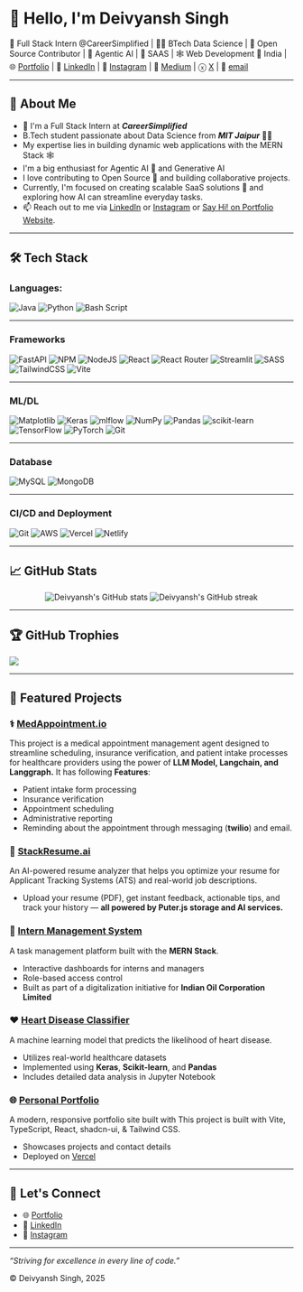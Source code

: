 # 👋 Hello, I'm Deivyansh Singh

💼 Full Stack Intern @CareerSimplified | 🧑‍💻 BTech Data Science | 🧬 Open Source Contributor | 🤖 Agentic AI | 🫆 SAAS | 🕸️ Web Development 
📍 India | 🌐 [Portfolio](https://deivyansh.vercel.app/) | 💼 [LinkedIn](https://www.linkedin.com/in/deivyansh-singh) | 📸 [Instagram](https://instagram.com/singhdeivyansh) | 📝 [Medium](https://medium.com/@deivyanshs) | ⓧ [X](https://x.com/singhdeivyansh) | 📩 [email](mailto:work.deivyansh@gmail.com) 

---

## 🧠 About Me
- 👋 I'm a Full Stack Intern at ***CareerSimplified***
- B.Tech student passionate about Data Science from ***MIT Jaipur*** 🧑‍💻
- My expertise lies in building dynamic web applications with the MERN Stack 🕸️
- I'm a big enthusiast for Agentic AI 🤖 and Generative AI
- I love contributing to Open Source 🧬 and building collaborative projects.
- Currently, I'm focused on creating scalable SaaS solutions 🫆 and exploring how AI can streamline everyday tasks.
- 📫 Reach out to me via [LinkedIn](https://www.linkedin.com/in/deivyansh-singh) or [Instagram](https://www.instagram.com/singhdeivyansh) or [Say Hi! on Portfolio Website](https://deivyansh.vercel.app/).

---

## 🛠️ Tech Stack

### Languages: 
![Java](https://img.shields.io/badge/java-%23ED8B00.svg?style=for-the-badge&logo=openjdk&logoColor=white) 
![Python](https://img.shields.io/badge/python-3670A0?style=for-the-badge&logo=python&logoColor=ffdd54) 
![Bash Script](https://img.shields.io/badge/bash_script-%23121011.svg?style=for-the-badge&logo=gnu-bash&logoColor=white) 

---
### Frameworks
![FastAPI](https://img.shields.io/badge/FastAPI-005571?style=for-the-badge&logo=fastapi) 
![NPM](https://img.shields.io/badge/NPM-%23CB3837.svg?style=for-the-badge&logo=npm&logoColor=white) 
![NodeJS](https://img.shields.io/badge/node.js-6DA55F?style=for-the-badge&logo=node.js&logoColor=white) 
![React](https://img.shields.io/badge/react-%2320232a.svg?style=for-the-badge&logo=react&logoColor=%2361DAFB) 
![React Router](https://img.shields.io/badge/React_Router-CA4245?style=for-the-badge&logo=react-router&logoColor=white) 
![Streamlit](https://img.shields.io/badge/Streamlit-%23FE4B4B.svg?style=for-the-badge&logo=streamlit&logoColor=white) 
![SASS](https://img.shields.io/badge/SASS-hotpink.svg?style=for-the-badge&logo=SASS&logoColor=white) 
![TailwindCSS](https://img.shields.io/badge/tailwindcss-%2338B2AC.svg?style=for-the-badge&logo=tailwind-css&logoColor=white) 
![Vite](https://img.shields.io/badge/vite-%23646CFF.svg?style=for-the-badge&logo=vite&logoColor=white) 

---
### ML/DL
![Matplotlib](https://img.shields.io/badge/Matplotlib-%23ffffff.svg?style=for-the-badge&logo=Matplotlib&logoColor=black) 
![Keras](https://img.shields.io/badge/Keras-%23D00000.svg?style=for-the-badge&logo=Keras&logoColor=white) 
![mlflow](https://img.shields.io/badge/mlflow-%23d9ead3.svg?style=for-the-badge&logo=numpy&logoColor=blue) 
![NumPy](https://img.shields.io/badge/numpy-%23013243.svg?style=for-the-badge&logo=numpy&logoColor=white) 
![Pandas](https://img.shields.io/badge/pandas-%23150458.svg?style=for-the-badge&logo=pandas&logoColor=white) 
![scikit-learn](https://img.shields.io/badge/scikit--learn-%23F7931E.svg?style=for-the-badge&logo=scikit-learn&logoColor=white) 
![TensorFlow](https://img.shields.io/badge/TensorFlow-%23FF6F00.svg?style=for-the-badge&logo=TensorFlow&logoColor=white) 
![PyTorch](https://img.shields.io/badge/PyTorch-%23EE4C2C.svg?style=for-the-badge&logo=PyTorch&logoColor=white) 
![Git](https://img.shields.io/badge/git-%23F05033.svg?style=for-the-badge&logo=git&logoColor=white)

---
### Database
![MySQL](https://img.shields.io/badge/mysql-4479A1.svg?style=for-the-badge&logo=mysql&logoColor=white) 
![MongoDB](https://img.shields.io/badge/MongoDB-%234ea94b.svg?style=for-the-badge&logo=mongodb&logoColor=white) 

---
### CI/CD and Deployment
![Git](https://img.shields.io/badge/git-%23F05033.svg?style=for-the-badge&logo=git&logoColor=white)
![AWS](https://img.shields.io/badge/AWS-%23FF9900.svg?style=for-the-badge&logo=amazon-aws&logoColor=white)
![Vercel](https://img.shields.io/badge/vercel-%23000000.svg?style=for-the-badge&logo=vercel&logoColor=white) 
![Netlify](https://img.shields.io/badge/netlify-%23000000.svg?style=for-the-badge&logo=netlify&logoColor=#00C7B7) 

---

## 📈 GitHub Stats

<p align="center">
  <img src="https://github-readme-stats.vercel.app/api?username=striver-24&show_icons=true&theme=radical" alt="Deivyansh's GitHub stats" />
  <img src="https://github-readme-streak-stats.herokuapp.com/?user=striver-24&theme=radical" alt="Deivyansh's GitHub streak" />
</p>

---

## 🏆 GitHub Trophies
![](https://github-profile-trophy.vercel.app/?username=striver-24&theme=onedark&no-frame=false&no-bg=true&margin-w=4)

---

## 🚀 Featured Projects

### ⚕️ [MedAppointment.io](https://github.com/striver-24/medical-appointment-agent)
This project is a medical appointment management agent designed to streamline scheduling, insurance verification, and patient intake processes for healthcare providers using the power of **LLM Model, Langchain, and Langgraph.**
It has following **Features**:
- Patient intake form processing
- Insurance verification
- Appointment scheduling
- Administrative reporting
- Reminding about the appointment through messaging (**twilio**) and email.

### 👀 [StackResume.ai](https://github.com/striver-24/ai-resume-analyzer)
An AI-powered resume analyzer that helps you optimize your resume for Applicant Tracking Systems (ATS) and real-world job descriptions. 
- Upload your resume (PDF), get instant feedback, actionable tips, and track your history 
— **all powered by Puter.js storage and AI services.**

### 📂 [Intern Management System](https://github.com/striver-24/Intern-Management-System)
A task management platform built with the **MERN Stack**.
- Interactive dashboards for interns and managers
- Role-based access control
- Built as part of a digitalization initiative for **Indian Oil Corporation Limited**

### ❤️ [Heart Disease Classifier](https://github.com/striver-24/Heart-Disease-Classifier-)
A machine learning model that predicts the likelihood of heart disease.
- Utilizes real-world healthcare datasets
- Implemented using **Keras**, **Scikit-learn**, and **Pandas**
- Includes detailed data analysis in Jupyter Notebook

### 🌐 [Personal Portfolio](https://github.com/striver-24/deivyansh-portfolio-2k25)
A modern, responsive portfolio site built with This project is built with Vite, TypeScript, React, shadcn-ui, & Tailwind CSS.
- Showcases projects and contact details
- Deployed on [Vercel](https://deivyansh.vercel.app/)

---

## 🤝 Let's Connect

- 🌐 [Portfolio](https://deivyansh.vercel.app/)
- 💼 [LinkedIn](https://www.linkedin.com/in/deivyansh-singh)
- 📸 [Instagram](https://www.instagram.com/singhdeivyansh)

---

_“Striving for excellence in every line of code.”_

© Deivyansh Singh, 2025
